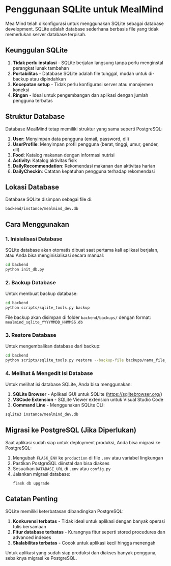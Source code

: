 # Penggunaan SQLite untuk MealMind

MealMind telah dikonfigurasi untuk menggunakan SQLite sebagai database development. SQLite adalah database sederhana berbasis file yang tidak memerlukan server database terpisah.

## Keunggulan SQLite

1. **Tidak perlu instalasi** - SQLite berjalan langsung tanpa perlu menginstal perangkat lunak tambahan
2. **Portabilitas** - Database SQLite adalah file tunggal, mudah untuk di-backup atau dipindahkan
3. **Kecepatan setup** - Tidak perlu konfigurasi server atau manajemen koneksi
4. **Ringan** - Ideal untuk pengembangan dan aplikasi dengan jumlah pengguna terbatas

## Struktur Database

Database MealMind tetap memiliki struktur yang sama seperti PostgreSQL:

1. **User**: Menyimpan data pengguna (email, password, dll)
2. **UserProfile**: Menyimpan profil pengguna (berat, tinggi, umur, gender, dll)
3. **Food**: Katalog makanan dengan informasi nutrisi
4. **Activity**: Katalog aktivitas fisik
5. **DailyRecommendation**: Rekomendasi makanan dan aktivitas harian
6. **DailyCheckin**: Catatan kepatuhan pengguna terhadap rekomendasi

## Lokasi Database

Database SQLite disimpan sebagai file di:

```
backend/instance/mealmind_dev.db
```

## Cara Menggunakan

### 1. Inisialisasi Database

SQLite database akan otomatis dibuat saat pertama kali aplikasi berjalan, atau Anda bisa menginisialisasi secara manual:

```bash
cd backend
python init_db.py
```

### 2. Backup Database

Untuk membuat backup database:

```bash
cd backend
python scripts/sqlite_tools.py backup
```

File backup akan disimpan di folder `backend/backups/` dengan format:
`mealmind_sqlite_YYYYMMDD_HHMMSS.db`

### 3. Restore Database

Untuk mengembalikan database dari backup:

```bash
cd backend
python scripts/sqlite_tools.py restore --backup-file backups/nama_file_backup.db
```

### 4. Melihat & Mengedit Isi Database

Untuk melihat isi database SQLite, Anda bisa menggunakan:

1. **SQLite Browser** - Aplikasi GUI untuk SQLite (https://sqlitebrowser.org/)
2. **VSCode Extension** - SQLite Viewer extension untuk Visual Studio Code
3. **Command Line** - Menggunakan SQLite CLI:

```bash
sqlite3 instance/mealmind_dev.db
```

## Migrasi ke PostgreSQL (Jika Diperlukan)

Saat aplikasi sudah siap untuk deployment produksi, Anda bisa migrasi ke PostgreSQL:

1. Mengubah `FLASK_ENV` ke `production` di file `.env` atau variabel lingkungan
2. Pastikan PostgreSQL diinstal dan bisa diakses
3. Sesuaikan `DATABASE_URL` di `.env` atau `config.py`
4. Jalankan migrasi database:
   ```
   flask db upgrade
   ```

## Catatan Penting

SQLite memiliki keterbatasan dibandingkan PostgreSQL:

1. **Konkurensi terbatas** - Tidak ideal untuk aplikasi dengan banyak operasi tulis bersamaan
2. **Fitur database terbatas** - Kurangnya fitur seperti stored procedures dan advanced indexes
3. **Skalabilitas terbatas** - Cocok untuk aplikasi kecil hingga menengah

Untuk aplikasi yang sudah siap produksi dan diakses banyak pengguna, sebaiknya migrasi ke PostgreSQL.
